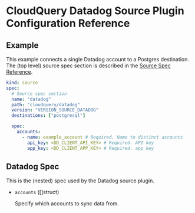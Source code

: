 # CloudQuery Datadog Source Plugin Configuration Reference

## Example

This example connects a single Datadog account to a Postgres destination. The (top level) source spec section is described in the [Source Spec Reference](/docs/reference/source-spec).

```yaml copy
kind: source
spec:
  # Source spec section
  name: "datadog"
  path: "cloudquery/datadog"
  version: "VERSION_SOURCE_DATADOG"
  destinations: ["postgresql"]

  spec:
    accounts:
      - name: example_account # Required. Name to distinct accounts
        api_key: <DD_CLIENT_API_KEY> # Required. API key
        app_key: <DD_CLIENT_APP_KEY> # Required. app key
```

## Datadog Spec

This is the (nested) spec used by the Datadog source plugin.

- `accounts` ([]struct) 

  Specify which accounts to sync data from.
